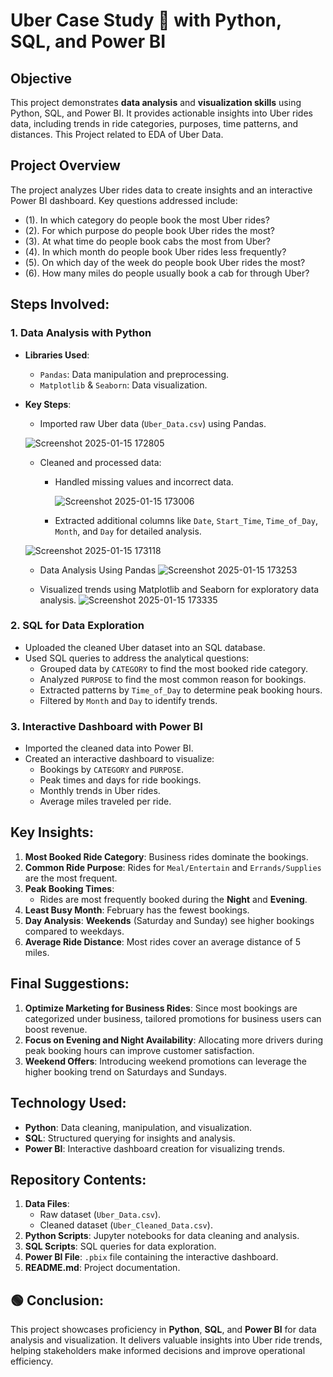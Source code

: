 # Uber Case Study 🚖 with Python, SQL, and Power BI

## Objective
This project demonstrates **data analysis** and **visualization skills** using Python, SQL, and Power BI. It provides actionable insights into Uber rides data, including trends in ride categories, purposes, time patterns, and distances. This Project related to EDA of Uber Data.

## Project Overview
The project analyzes Uber rides data to create insights and an interactive Power BI dashboard. Key questions addressed include:
- (1).    In which category do people book the most Uber rides?
- (2).    For which purpose do people book Uber rides the most?
- (3).    At what time do people book cabs the most from Uber?
- (4).    In which month do people book Uber rides less frequently?
- (5).   On which day of the week do people book Uber rides the most?
- (6).   How many miles do people usually book a cab for through Uber?

## Steps Involved:

### 1. **Data Analysis with Python**
   - **Libraries Used**: 
     - `Pandas`: Data manipulation and preprocessing.
     - `Matplotlib` & `Seaborn`: Data visualization.
   - **Key Steps**:
     - Imported raw Uber data (`Uber_Data.csv`) using Pandas.
    
     ![Screenshot 2025-01-15 172805](https://github.com/user-attachments/assets/7914c54b-ee79-421d-9395-edf74496cae2)

     - Cleaned and processed data:
       - Handled missing values and incorrect data.
      
         ![Screenshot 2025-01-15 173006](https://github.com/user-attachments/assets/90731022-278e-44fd-a63e-66589956edd3)

       - Extracted additional columns like `Date`, `Start_Time`, `Time_of_Day`, `Month`, and `Day` for detailed analysis.
      
     ![Screenshot 2025-01-15 173118](https://github.com/user-attachments/assets/69a25d24-1785-46c7-95de-ac62757b5ff6)

     - Data Analysis Using Pandas
    ![Screenshot 2025-01-15 173253](https://github.com/user-attachments/assets/48b97ee8-3321-45dd-9043-8309792f23ab)

     - Visualized trends using Matplotlib and Seaborn for exploratory data analysis.
     ![Screenshot 2025-01-15 173335](https://github.com/user-attachments/assets/af2884ee-7ce7-40a2-aec8-0ae75c2b5645)

### 2. **SQL for Data Exploration**
   - Uploaded the cleaned Uber dataset into an SQL database.
   - Used SQL queries to address the analytical questions:
     - Grouped data by `CATEGORY` to find the most booked ride category.
     - Analyzed `PURPOSE` to find the most common reason for bookings.
     - Extracted patterns by `Time_of_Day` to determine peak booking hours.
     - Filtered by `Month` and `Day` to identify trends.

### 3. **Interactive Dashboard with Power BI**
   - Imported the cleaned data into Power BI.
   - Created an interactive dashboard to visualize:
     - Bookings by `CATEGORY` and `PURPOSE`.
     - Peak times and days for ride bookings.
     - Monthly trends in Uber rides.
     - Average miles traveled per ride.

## Key Insights:
1. **Most Booked Ride Category**: Business rides dominate the bookings.
2. **Common Ride Purpose**: Rides for `Meal/Entertain` and `Errands/Supplies` are the most frequent.
3. **Peak Booking Times**:
   - Rides are most frequently booked during the **Night** and **Evening**.
4. **Least Busy Month**: February has the fewest bookings.
5. **Day Analysis**: **Weekends** (Saturday and Sunday) see higher bookings compared to weekdays.
6. **Average Ride Distance**: Most rides cover an average distance of 5 miles.

## Final Suggestions:
1. **Optimize Marketing for Business Rides**: Since most bookings are categorized under business, tailored promotions for business users can boost revenue.
2. **Focus on Evening and Night Availability**: Allocating more drivers during peak booking hours can improve customer satisfaction.
3. **Weekend Offers**: Introducing weekend promotions can leverage the higher booking trend on Saturdays and Sundays.

## Technology Used:
- **Python**: Data cleaning, manipulation, and visualization.
- **SQL**: Structured querying for insights and analysis.
- **Power BI**: Interactive dashboard creation for visualizing trends.

## Repository Contents:
1. **Data Files**: 
   - Raw dataset (`Uber_Data.csv`).
   - Cleaned dataset (`Uber_Cleaned_Data.csv`).
2. **Python Scripts**: Jupyter notebooks for data cleaning and analysis.
3. **SQL Scripts**: SQL queries for data exploration.
4. **Power BI File**: `.pbix` file containing the interactive dashboard.
5. **README.md**: Project documentation.

## 🟢 Conclusion:
This project showcases proficiency in **Python**, **SQL**, and **Power BI** for data analysis and visualization. It delivers valuable insights into Uber ride trends, helping stakeholders make informed decisions and improve operational efficiency.

